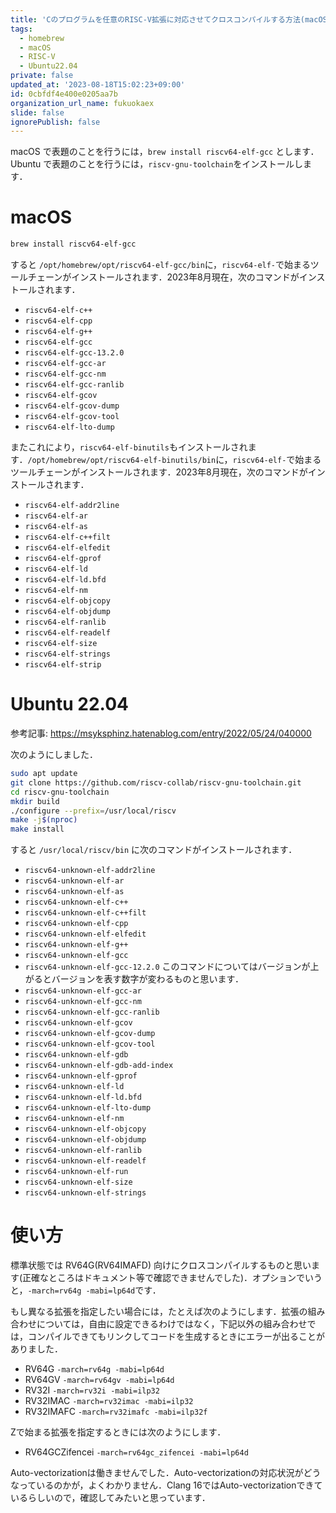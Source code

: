 ```yaml
---
title: 'Cのプログラムを任意のRISC-V拡張に対応させてクロスコンパイルする方法(macOS, Ubuntu 22.04) (20230818改訂)'
tags:
  - homebrew
  - macOS
  - RISC-V
  - Ubuntu22.04
private: false
updated_at: '2023-08-18T15:02:23+09:00'
id: 0cbfdf4e400e0205aa7b
organization_url_name: fukuokaex
slide: false
ignorePublish: false
---
```

macOS で表題のことを行うには，`brew install riscv64-elf-gcc` とします．
Ubuntu で表題のことを行うには，`riscv-gnu-toolchain`をインストールします．

# macOS

```zsh
brew install riscv64-elf-gcc
```

すると `/opt/homebrew/opt/riscv64-elf-gcc/bin`に，`riscv64-elf-`で始まるツールチェーンがインストールされます．2023年8月現在，次のコマンドがインストールされます．

* `riscv64-elf-c++`
* `riscv64-elf-cpp`
* `riscv64-elf-g++`
* `riscv64-elf-gcc`
* `riscv64-elf-gcc-13.2.0`
* `riscv64-elf-gcc-ar`
* `riscv64-elf-gcc-nm`
* `riscv64-elf-gcc-ranlib`
* `riscv64-elf-gcov`
* `riscv64-elf-gcov-dump`
* `riscv64-elf-gcov-tool`
* `riscv64-elf-lto-dump`

またこれにより，`riscv64-elf-binutils`もインストールされます．`/opt/homebrew/opt/riscv64-elf-binutils/bin`に，`riscv64-elf-`で始まるツールチェーンがインストールされます．2023年8月現在，次のコマンドがインストールされます．

* `riscv64-elf-addr2line`
* `riscv64-elf-ar`
* `riscv64-elf-as`
* `riscv64-elf-c++filt`
* `riscv64-elf-elfedit`
* `riscv64-elf-gprof`
* `riscv64-elf-ld`
* `riscv64-elf-ld.bfd`
* `riscv64-elf-nm`
* `riscv64-elf-objcopy`
* `riscv64-elf-objdump`
* `riscv64-elf-ranlib`
* `riscv64-elf-readelf`
* `riscv64-elf-size`
* `riscv64-elf-strings`
* `riscv64-elf-strip`

# Ubuntu 22.04

参考記事: https://msyksphinz.hatenablog.com/entry/2022/05/24/040000

次のようにしました．

```bash
sudo apt update
git clone https://github.com/riscv-collab/riscv-gnu-toolchain.git
cd riscv-gnu-toolchain
mkdir build
./configure --prefix=/usr/local/riscv
make -j$(nproc)
make install
```

すると `/usr/local/riscv/bin` に次のコマンドがインストールされます．

* `riscv64-unknown-elf-addr2line`
* `riscv64-unknown-elf-ar`
* `riscv64-unknown-elf-as`
* `riscv64-unknown-elf-c++`
* `riscv64-unknown-elf-c++filt`
* `riscv64-unknown-elf-cpp`
* `riscv64-unknown-elf-elfedit`
* `riscv64-unknown-elf-g++`
* `riscv64-unknown-elf-gcc`
* `riscv64-unknown-elf-gcc-12.2.0` このコマンドについてはバージョンが上がるとバージョンを表す数字が変わるものと思います．
* `riscv64-unknown-elf-gcc-ar`
* `riscv64-unknown-elf-gcc-nm`
* `riscv64-unknown-elf-gcc-ranlib`
* `riscv64-unknown-elf-gcov`
* `riscv64-unknown-elf-gcov-dump`
* `riscv64-unknown-elf-gcov-tool`
* `riscv64-unknown-elf-gdb`
* `riscv64-unknown-elf-gdb-add-index`
* `riscv64-unknown-elf-gprof`
* `riscv64-unknown-elf-ld`
* `riscv64-unknown-elf-ld.bfd`
* `riscv64-unknown-elf-lto-dump`
* `riscv64-unknown-elf-nm`
* `riscv64-unknown-elf-objcopy`
* `riscv64-unknown-elf-objdump`
* `riscv64-unknown-elf-ranlib`
* `riscv64-unknown-elf-readelf`
* `riscv64-unknown-elf-run`
* `riscv64-unknown-elf-size`
* `riscv64-unknown-elf-strings`


# 使い方

標準状態では RV64G(RV64IMAFD) 向けにクロスコンパイルするものと思います(正確なところはドキュメント等で確認できませんでした)．オプションでいうと，`-march=rv64g -mabi=lp64d`です．

もし異なる拡張を指定したい場合には，たとえば次のようにします．拡張の組み合わせについては，自由に設定できるわけではなく，下記以外の組み合わせでは，コンパイルできてもリンクしてコードを生成するときにエラーが出ることがありました．

* RV64G `-march=rv64g -mabi=lp64d`
* RV64GV `-march=rv64gv -mabi=lp64d`
* RV32I `-march=rv32i -mabi=ilp32`
* RV32IMAC `-march=rv32imac -mabi=ilp32`
* RV32IMAFC `-march=rv32imafc -mabi=ilp32f`

Zで始まる拡張を指定するときには次のようにします．

* RV64GCZifencei `-march=rv64gc_zifencei -mabi=lp64d`

Auto-vectorizationは働きませんでした．Auto-vectorizationの対応状況がどうなっているのかが，よくわかりません．Clang 16ではAuto-vectorizationできているらしいので，確認してみたいと思っています．

